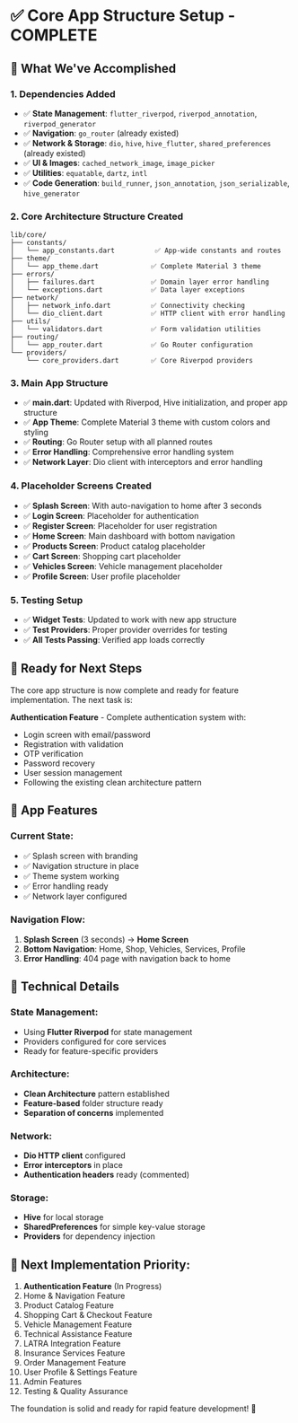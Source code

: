 # ✅ Core App Structure Setup - COMPLETE

## 🎉 What We've Accomplished

### 1. **Dependencies Added**
- ✅ **State Management**: `flutter_riverpod`, `riverpod_annotation`, `riverpod_generator`
- ✅ **Navigation**: `go_router` (already existed)
- ✅ **Network & Storage**: `dio`, `hive`, `hive_flutter`, `shared_preferences` (already existed)
- ✅ **UI & Images**: `cached_network_image`, `image_picker`
- ✅ **Utilities**: `equatable`, `dartz`, `intl`
- ✅ **Code Generation**: `build_runner`, `json_annotation`, `json_serializable`, `hive_generator`

### 2. **Core Architecture Structure Created**
```
lib/core/
├── constants/
│   └── app_constants.dart          ✅ App-wide constants and routes
├── theme/
│   └── app_theme.dart             ✅ Complete Material 3 theme
├── errors/
│   ├── failures.dart              ✅ Domain layer error handling
│   └── exceptions.dart            ✅ Data layer exceptions
├── network/
│   ├── network_info.dart          ✅ Connectivity checking
│   └── dio_client.dart            ✅ HTTP client with error handling
├── utils/
│   └── validators.dart            ✅ Form validation utilities
├── routing/
│   └── app_router.dart            ✅ Go Router configuration
└── providers/
    └── core_providers.dart        ✅ Core Riverpod providers
```

### 3. **Main App Structure**
- ✅ **main.dart**: Updated with Riverpod, Hive initialization, and proper app structure
- ✅ **App Theme**: Complete Material 3 theme with custom colors and styling
- ✅ **Routing**: Go Router setup with all planned routes
- ✅ **Error Handling**: Comprehensive error handling system
- ✅ **Network Layer**: Dio client with interceptors and error handling

### 4. **Placeholder Screens Created**
- ✅ **Splash Screen**: With auto-navigation to home after 3 seconds
- ✅ **Login Screen**: Placeholder for authentication
- ✅ **Register Screen**: Placeholder for user registration
- ✅ **Home Screen**: Main dashboard with bottom navigation
- ✅ **Products Screen**: Product catalog placeholder
- ✅ **Cart Screen**: Shopping cart placeholder
- ✅ **Vehicles Screen**: Vehicle management placeholder
- ✅ **Profile Screen**: User profile placeholder

### 5. **Testing Setup**
- ✅ **Widget Tests**: Updated to work with new app structure
- ✅ **Test Providers**: Proper provider overrides for testing
- ✅ **All Tests Passing**: Verified app loads correctly

## 🚀 Ready for Next Steps

The core app structure is now complete and ready for feature implementation. The next task is:

**Authentication Feature** - Complete authentication system with:
- Login screen with email/password
- Registration with validation
- OTP verification
- Password recovery
- User session management
- Following the existing clean architecture pattern

## 📱 App Features

### Current State:
- ✅ Splash screen with branding
- ✅ Navigation structure in place
- ✅ Theme system working
- ✅ Error handling ready
- ✅ Network layer configured

### Navigation Flow:
1. **Splash Screen** (3 seconds) → **Home Screen**
2. **Bottom Navigation**: Home, Shop, Vehicles, Services, Profile
3. **Error Handling**: 404 page with navigation back to home

## 🔧 Technical Details

### State Management:
- Using **Flutter Riverpod** for state management
- Providers configured for core services
- Ready for feature-specific providers

### Architecture:
- **Clean Architecture** pattern established
- **Feature-based** folder structure ready
- **Separation of concerns** implemented

### Network:
- **Dio HTTP client** configured
- **Error interceptors** in place
- **Authentication headers** ready (commented)

### Storage:
- **Hive** for local storage
- **SharedPreferences** for simple key-value storage
- **Providers** for dependency injection

## 🎯 Next Implementation Priority:

1. **Authentication Feature** (In Progress)
2. Home & Navigation Feature
3. Product Catalog Feature
4. Shopping Cart & Checkout Feature
5. Vehicle Management Feature
6. Technical Assistance Feature
7. LATRA Integration Feature
8. Insurance Services Feature
9. Order Management Feature
10. User Profile & Settings Feature
11. Admin Features
12. Testing & Quality Assurance

The foundation is solid and ready for rapid feature development! 🚀
